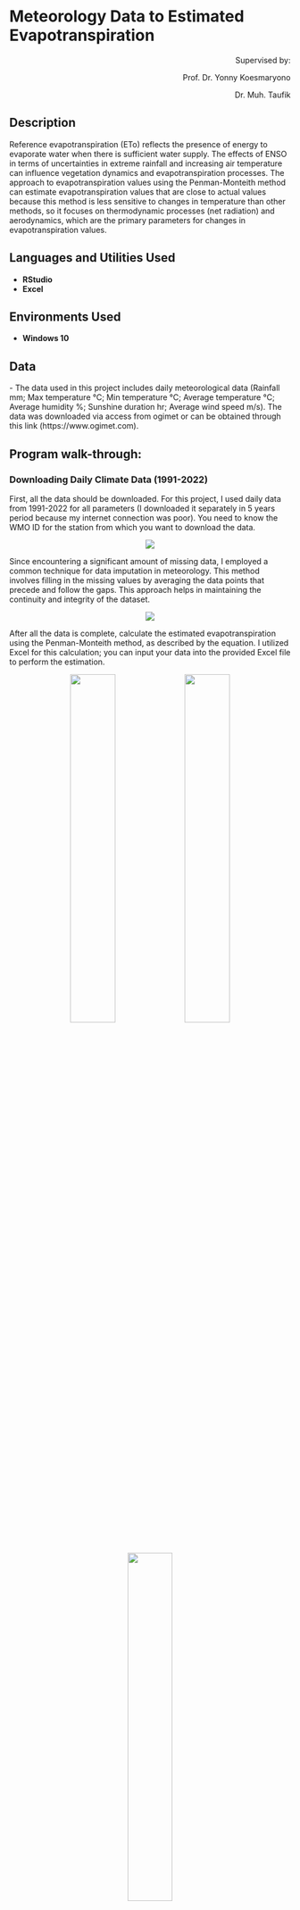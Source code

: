 <h1>Meteorology Data to Estimated Evapotranspiration</h1>
<p align="right">
Supervised by: <br/>
<p align="right">
Prof. Dr. Yonny Koesmaryono
<br/>
<p align="right">
Dr. Muh. Taufik
<br/>

<h2>Description</h2>
Reference evapotranspiration (ETo) reflects the presence of energy to evaporate water when there is sufficient water supply. The effects of ENSO in terms of uncertainties in extreme rainfall and increasing air temperature can influence vegetation dynamics and evapotranspiration processes. The approach to evapotranspiration values using the Penman-Monteith method can estimate evapotranspiration values that are close to actual values because this method is less sensitive to changes in temperature than other methods, so it focuses on thermodynamic processes (net radiation) and aerodynamics, which are the primary parameters for changes in evapotranspiration values.
<br />

<h2>Languages and Utilities Used</h2>

- <b>RStudio</b> 
- <b>Excel</b>

<h2>Environments Used </h2>

- <b>Windows 10</b>

<h2>Data</h2>
- The data used in this project includes daily meteorological data (Rainfall mm; Max temperature °C; Min temperature °C; Average temperature °C; Average humidity %; Sunshine duration hr; Average wind speed m/s). The data  was downloaded via access from ogimet or can be obtained through this link (https://www.ogimet.com).

<h2>Program walk-through:</h2>
  
<h3>Downloading Daily Climate Data (1991-2022)</h3>
<p align="left">
First, all the data should be downloaded. For this project, I used daily data from 1991-2022 for all parameters (I downloaded it separately in 5 years period because my internet connection was poor). You need to know the WMO ID for the station from which you want to download the data.
<br/>

<p align="center">
<img src="https://drive.google.com/uc?id=16j7K_831ViJev12Gp2GCFthMjOhuwqSY"/>
<br />

<p align="left">
Since encountering a significant amount of missing data, I employed a common technique for data imputation in meteorology. This method involves filling in the missing values by averaging the data points that precede and follow the gaps. This approach helps in maintaining the continuity and integrity of the dataset.
<br/>

<p align="center">
<img src="https://drive.google.com/uc?id=1B5bJ4V2cSZARzospjQ4swAb2TOHqXVeI"/>
<br />
  
<p align="left">
After all the data is complete, calculate the estimated evapotranspiration using the Penman-Monteith method, as described by the equation. I utilized Excel for this calculation; you can input your data into the provided Excel file to perform the estimation.
<br/>

<p align="center">
  <img src="https://drive.google.com/uc?id=1mQ8msTM9dnnnrXa19RHogeVhqRz4-Qd3" width="40%" />
  <img src="https://drive.google.com/uc?id=1h5LczKL6MdX2dyOA7oma8ZAjg6g1W853" width="40%" />
</p>
<p align="center">
  <img src="https://drive.google.com/uc?id=13-kBUlwFxirujDc5YHYpWbMGS-cvzga4" width="40%" />
</p>

